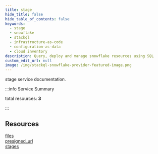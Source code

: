 ```yaml
---
title: stage
hide_title: false
hide_table_of_contents: false
keywords:
  - stage
  - snowflake
  - stackql
  - infrastructure-as-code
  - configuration-as-data
  - cloud inventory
description: Query, deploy and manage snowflake resources using SQL
custom_edit_url: null
image: /img/stackql-snowflake-provider-featured-image.png
---
```


stage service documentation.

:::info Service Summary

<div class="row">
<div class="providerDocColumn">
<span>total resources:&nbsp;<b>3</b></span><br />
</div>
</div>

:::

## Resources
<div class="row">
<div class="providerDocColumn">
<a href="/stage/files/">files</a><br />
<a href="/stage/presigned_url/">presigned_url</a>
</div>
<div class="providerDocColumn">
<a href="/stage/stages/">stages</a>
</div>
</div>